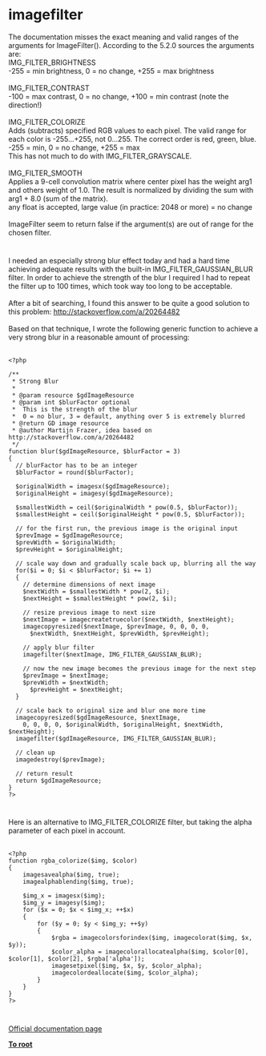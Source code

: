 # imagefilter



The documentation misses the exact meaning and valid ranges of the arguments for ImageFilter(). According to the 5.2.0 sources the arguments are:<br>IMG_FILTER_BRIGHTNESS<br>-255 = min brightness, 0 = no change, +255 = max brightness<br><br>IMG_FILTER_CONTRAST<br>-100 = max contrast, 0 = no change, +100 = min contrast (note the direction!)<br><br>IMG_FILTER_COLORIZE<br>Adds (subtracts) specified RGB values to each pixel. The valid range for each color is -255...+255, not 0...255. The correct order is red, green, blue.<br>-255 = min, 0 = no change, +255 = max<br>This has not much to do with IMG_FILTER_GRAYSCALE.<br><br>IMG_FILTER_SMOOTH<br>Applies a 9-cell convolution matrix where center pixel has the weight arg1 and others weight of 1.0. The result is normalized by dividing the sum with arg1 + 8.0 (sum of the matrix).<br>any float is accepted, large value (in practice: 2048 or more) = no change<br><br>ImageFilter seem to return false if the argument(s) are out of range for the chosen filter.  

#

I needed an especially strong blur effect today and had a hard time achieving adequate results with the built-in IMG_FILTER_GAUSSIAN_BLUR filter. In order to achieve the strength of the blur I required I had to repeat the filter up to  100 times, which took way too long to be acceptable.<br><br>After a bit of searching, I found this answer to be quite a good solution to this problem: http://stackoverflow.com/a/20264482<br><br>Based on that technique, I wrote the following generic function to achieve a very strong blur in a reasonable amount of processing:<br><br>

```
<?php 

/**
 * Strong Blur
 *
 * @param resource $gdImageResource 
 * @param int $blurFactor optional 
 *  This is the strength of the blur
 *  0 = no blur, 3 = default, anything over 5 is extremely blurred
 * @return GD image resource
 * @author Martijn Frazer, idea based on http://stackoverflow.com/a/20264482
 */
function blur($gdImageResource, $blurFactor = 3)
{
  // blurFactor has to be an integer
  $blurFactor = round($blurFactor);
  
  $originalWidth = imagesx($gdImageResource);
  $originalHeight = imagesy($gdImageResource);

  $smallestWidth = ceil($originalWidth * pow(0.5, $blurFactor));
  $smallestHeight = ceil($originalHeight * pow(0.5, $blurFactor));

  // for the first run, the previous image is the original input
  $prevImage = $gdImageResource;
  $prevWidth = $originalWidth;
  $prevHeight = $originalHeight;

  // scale way down and gradually scale back up, blurring all the way
  for($i = 0; $i < $blurFactor; $i += 1)
  {    
    // determine dimensions of next image
    $nextWidth = $smallestWidth * pow(2, $i);
    $nextHeight = $smallestHeight * pow(2, $i);

    // resize previous image to next size
    $nextImage = imagecreatetruecolor($nextWidth, $nextHeight);
    imagecopyresized($nextImage, $prevImage, 0, 0, 0, 0, 
      $nextWidth, $nextHeight, $prevWidth, $prevHeight);

    // apply blur filter
    imagefilter($nextImage, IMG_FILTER_GAUSSIAN_BLUR);

    // now the new image becomes the previous image for the next step
    $prevImage = $nextImage;
    $prevWidth = $nextWidth;
      $prevHeight = $nextHeight;
  }

  // scale back to original size and blur one more time
  imagecopyresized($gdImageResource, $nextImage, 
    0, 0, 0, 0, $originalWidth, $originalHeight, $nextWidth, $nextHeight);
  imagefilter($gdImageResource, IMG_FILTER_GAUSSIAN_BLUR);

  // clean up
  imagedestroy($prevImage);

  // return result
  return $gdImageResource;
}
?>
```
  

#

Here is an alternative to IMG_FILTER_COLORIZE filter, but taking the alpha parameter of each pixel in account.<br><br>

```
<?php
function rgba_colorize($img, $color)
{
    imagesavealpha($img, true);
    imagealphablending($img, true);

    $img_x = imagesx($img);
    $img_y = imagesy($img);
    for ($x = 0; $x < $img_x; ++$x)
    {
        for ($y = 0; $y < $img_y; ++$y)
        {
            $rgba = imagecolorsforindex($img, imagecolorat($img, $x, $y));
            $color_alpha = imagecolorallocatealpha($img, $color[0], $color[1], $color[2], $rgba['alpha']);
            imagesetpixel($img, $x, $y, $color_alpha);
            imagecolordeallocate($img, $color_alpha);
        }
    }
}
?>
```
  

#

[Official documentation page](https://www.php.net/manual/en/function.imagefilter.php)

**[To root](/README.md)**